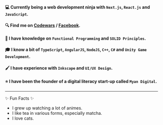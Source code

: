 #### 💻 Currently being a web development ninja with `Next.js`, `React.js` and `JavaScript`.
#### 🔍 Find me on [Codewars](https://www.codewars.com/users/Takao21) / [Facebook](https://www.facebook.com/joichiro.takao/).
#### 📖 I have knowledge on `Functional Programming` and `SOLID Principles`.
#### 🎓 I know a bit of `TypeScript`, `AngularJS`, `NodeJS`, `C++`, `C#` and `Unity Game Development`.
#### 🖌️ I have experience with `Inkscape` and `UI/UX Design`.
#### ⭐ I have been the founder of a digital literacy start-up called `Myan Digital`.

---

✨ Fun Facts ✨
- I grew up watching a lot of animes.
- I like tea in various forms, especially matcha.
- I love cats.
